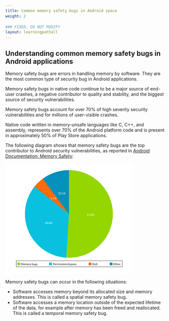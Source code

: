 ```yaml
---
title: Common memory safety bugs in Android space
weight: 2

### FIXED, DO NOT MODIFY
layout: learningpathall
---
```


## Understanding common memory safety bugs in Android applications 

Memory safety bugs are errors in handling memory by software. They are the most common type of security bug in Android applications.

Memory safety bugs in native code continue to be a major source of end-user crashes, a negative contributor to quality and stability, and the biggest source of security vulnerabilities.

Memory safety bugs account for over 70% of high severity security vulnerabilities and for millions of user-visible crashes.

Native code written in memory-unsafe languages like C, C++, and assembly, represents over 70% of the Android platform code and is present in approximately 50% of Play Store applications.

The following diagram shows that memory safety bugs are the top contributor to Android security vulnerabilities, as reported in [Android Documentation: Memory Safety](https://source.android.com/docs/security/test/memory-safety):

![alt-text-2](pictures/01_images_android_memory_bugs.png "Memory safety bugs contribution to Android vulnerabilities.")

 Memory safety bugs can occur in the following situations:

* Software accesses memory beyond its allocated size and memory addresses. This is called a spatial memory safety bug.
* Software accesses a memory location outside of the expected lifetime of the data, for example after memory has been freed and reallocated. This is called a temporal memory safety bug.


